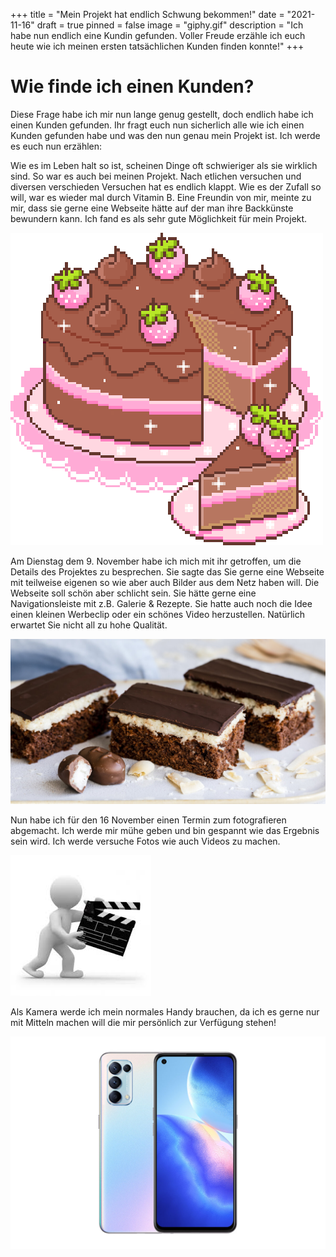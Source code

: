 +++
title = "Mein Projekt hat endlich Schwung bekommen!"
date = "2021-11-16"
draft = true
pinned = false
image = "giphy.gif"
description = "Ich habe nun endlich eine Kundin gefunden. Voller Freude erzähle ich euch heute wie ich meinen ersten tatsächlichen Kunden finden konnte!"
+++
# Wie finde ich einen Kunden?

Diese Frage habe ich mir nun lange genug gestellt, doch endlich habe ich einen Kunden gefunden. Ihr fragt euch nun sicherlich alle wie ich einen Kunden gefunden habe und was den nun genau mein Projekt ist. Ich werde es euch nun erzählen:

Wie es im Leben halt so ist, scheinen Dinge oft schwieriger als sie wirklich sind. So war es auch bei meinen Projekt. Nach etlichen versuchen und diversen verschieden Versuchen hat es endlich klappt. Wie es der Zufall so will, war es wieder mal durch Vitamin B. Eine Freundin von mir, meinte zu mir, dass sie gerne eine Webseite hätte auf der man ihre Backkünste bewundern kann. Ich fand es als sehr gute Möglichkeit für mein Projekt.

![](tort-90.gif)

Am Dienstag dem 9. November habe ich mich mit ihr getroffen, um die Details des Projektes zu besprechen. Sie sagte das Sie gerne eine Webseite mit teilweise eigenen so wie aber auch Bilder aus dem Netz haben will. Die Webseite soll schön aber schlicht sein. Sie hätte gerne eine Navigationsleiste mit z.B. Galerie & Rezepte. Sie hatte auch noch die Idee einen kleinen Werbeclip oder ein schönes Video herzustellen. Natürlich erwartet Sie nicht all zu hohe Qualität. 

![Ich hoffe mein Bilder werden annähernd so gut aussehen!](bounty_kuchen-2.jpg)

Nun habe ich für den 16 November einen Termin zum fotografieren abgemacht. Ich werde mir mühe geben und bin gespannt wie das Ergebnis sein wird. Ich werde versuche Fotos wie auch Videos zu machen.

![](images.jpg)

Als Kamera werde ich mein normales Handy brauchen, da ich es gerne nur mit Mitteln machen will die mir persönlich zur Verfügung stehen! 

![Dies ist mein Handy Oppo find X3 Lite! ](oppo-find-x3-lite-fi-review.jpg)